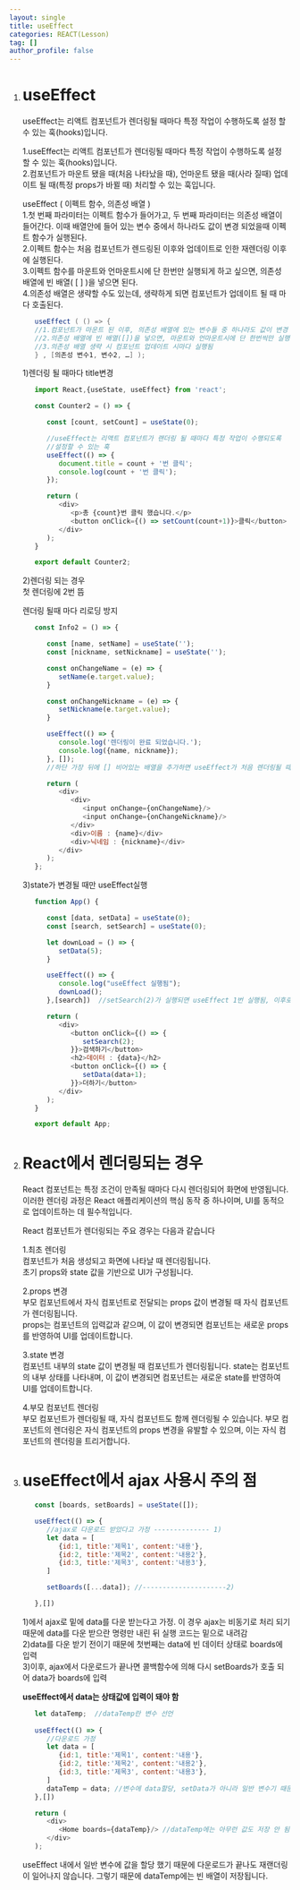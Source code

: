```yaml
---
layout: single
title: useEffect
categories: REACT(Lesson)
tag: []
author_profile: false
---
```


1. # useEffect
   useEffect는 리액트 컴포넌트가 렌더링될 때마다 특정 작업이 수행하도록 설정 할 수 있는 훅(hooks)입니다.   
   
   1.useEffect는 리액트 컴포넌트가 렌더링될 때마다 특정 작업이 수행하도록 설정 할 수 있는 훅(hooks)입니다.   
   2.컴포넌트가 마운트 됐을 때(처음 나타났을 때), 언마운트 됐을 때(사라 질때) 업데이트 될 때(특정 props가 바뀔 때) 처리할 수 있는 훅입니다.   

   useEffect ( 이펙트 함수, 의존성 배열 )    
   1.첫 번째 파라미터는 이펙트 함수가 들어가고, 두 번째 파라미터는 의존성 배열이 들어간다. 이때 배열안에 들어 있는 변수 중에서 하나라도 값이 변경
   되었을때 이펙트 함수가 실행된다.   
   2.이펙트 함수는 처음 컴포넌트가 렌드링된 이후와 업데이트로 인한 재렌더링 이후에 실행된다.   
   3.이펙트 함수를 마운트와 언마운트시에 단 한번만 실행되게 하고 싶으면, 의존성 배열에 빈 배열( [ ] )을 넣으면 된다.   
   4.의존성 배열은 생략할 수도 있는데, 생략하게 되면 컴포넌트가 업데이트 될 때 마다 호출된다.   

   ```cs
      useEffect ( () => {
      //1.컴포넌트가 마운트 된 이후, 의존성 배열에 있는 변수들 중 하나라도 값이 변경 되었을때 실행됨
      //2.의존성 배열에 빈 배열([])을 넣으면, 마운트와 언마운트시에 단 한번씩만 실행됨
      //3.의존성 배열 생략 시 컴포넌트 업데이트 시마다 실행됨
      } , [의존성 변수1, 변수2, …] );
   ```   

   1)렌더링 될 때마다 title변경
   ```javascript
      import React,{useState, useEffect} from 'react';

      const Counter2 = () => {

         const [count, setCount] = useState(0);

         //useEffect는 리액트 컴포넌트가 랜더링 될 때마다 특정 작업이 수행되도록
         //설정할 수 있는 훅
         useEffect(() => {
            document.title = count + '번 클릭';
            console.log(count + '번 클릭');
         });

         return (
            <div>
               <p>총 {count}번 클릭 했습니다.</p>
               <button onClick={() => setCount(count+1)}>클릭</button>
            </div>
         );
      }

      export default Counter2;
   ```

   2)렌더링 되는 경우   
   첫 렌더링에 2번 뜸

   렌더링 될때 마다 리로딩 방지

   ```javascript
      const Info2 = () => {

         const [name, setName] = useState('');
         const [nickname, setNickname] = useState('');

         const onChangeName = (e) => {
            setName(e.target.value);
         }

         const onChangeNickname = (e) => {
            setNickname(e.target.value);
         }

         useEffect(() => {
            console.log('렌더링이 완료 되었습니다.');
            console.log({name, nickname});
         }, []);
         //하단 가장 뒤에 [] 비어있는 배열을 추가하면 useEffect가 처음 렌더링될 때 한번만 실행됨

         return (
            <div>
               <div>
                  <input onChange={onChangeName}/>
                  <input onChange={onChangeNickname}/>
               </div>
               <div>이름 : {name}</div>
               <div>닉네임 : {nickname}</div>
            </div>
         );
      };
   ```

   3)state가 변경될 때만 useEffect실행   
   ```javascript
      function App() {

         const [data, setData] = useState(0);
         const [search, setSearch] = useState(0);

         let downLoad = () => {
            setData(5);
         }

         useEffect(() => {
            console.log("useEffect 실행됨");
            downLoad();
         },[search])  //setSearch(2)가 실행되면 useEffect 1번 실행됨, 이후로는 search값이 2로 변경이 없기 때문에 실행 안됨

         return (
            <div>
               <button onClick={() => {
                  setSearch(2);
               }}>검색하기</button>
               <h2>데이터 : {data}</h2>
               <button onClick={() => {
                  setData(data+1);
               }}>더하기</button>
            </div>
         );
      }

      export default App;
   ```

1. # React에서 렌더링되는 경우
   React 컴포넌트는 특정 조건이 만족될 때마다 다시 렌더링되어 화면에 반영됩니다. 이러한 렌더링 과정은 React 애플리케이션의 핵심 동작 중 하나이며, UI를 동적으로 업데이트하는 데 필수적입니다.   

   React 컴포넌트가 렌더링되는 주요 경우는 다음과 같습니다   

   1.최초 렌더링   
   컴포넌트가 처음 생성되고 화면에 나타날 때 렌더링됩니다.   
   초기 props와 state 값을 기반으로 UI가 구성됩니다.   

   2.props 변경   
   부모 컴포넌트에서 자식 컴포넌트로 전달되는 props 값이 변경될 때 자식 컴포넌트가 렌더링됩니다.   
   props는 컴포넌트의 입력값과 같으며, 이 값이 변경되면 컴포넌트는 새로운 props를 반영하여 UI를 업데이트합니다.   

   3.state 변경   
   컴포넌트 내부의 state 값이 변경될 때 컴포넌트가 렌더링됩니다.
   state는 컴포넌트의 내부 상태를 나타내며, 이 값이 변경되면 컴포넌트는 새로운 state를 반영하여 UI를 업데이트합니다.   

   4.부모 컴포넌트 렌더링   
   부모 컴포넌트가 렌더링될 때, 자식 컴포넌트도 함께 렌더링될 수 있습니다.
   부모 컴포넌트의 렌더링은 자식 컴포넌트의 props 변경을 유발할 수 있으며, 이는 자식 컴포넌트의 렌더링을 트리거합니다.   

1. # useEffect에서 ajax 사용시 주의 점

   ```javascript
      const [boards, setBoards] = useState([]);

      useEffect(() => {
         //ajax로 다운로드 받았다고 가정 -------------- 1)
         let data = [
            {id:1, title:'제목1', content:'내용'},
            {id:2, title:'제목2', content:'내용2'},
            {id:3, title:'제목3', content:'내용3'},
         ]

         setBoards([...data]); //---------------------2)

      },[])
   ```
   1)에서 ajax로 밑에 data를 다운 받는다고 가정. 이 경우 ajax는 비동기로 처리 되기 때문에 data를 다운 받으란 명령만 내린 뒤 실행 코드는 밑으로 내려감   
   2)data를 다운 받기 전이기 때문에 첫번째는 data에 빈 데이터 상태로 boards에 입력   
   3)이후, ajax에서 다운로드가 끝나면 콜백함수에 의해 다시 setBoards가 호출 되어 data가 boards에 입력   

   __useEffect에서 data는 상태값에 입력이 돼야 함__

   ```javascript
      let dataTemp;  //dataTemp란 변수 선언
         
      useEffect(() => {
         //다운로드 가정
         let data = [
            {id:1, title:'제목1', content:'내용'},
            {id:2, title:'제목2', content:'내용2'},
            {id:3, title:'제목3', content:'내용3'},
         ]
         dataTemp = data; //변수에 data할당, setData가 아니라 일반 변수기 때문에 상태변화에 따른 값이 호출 안 됨.
      },[]) 

      return (
         <div>
            <Home boards={dataTemp}/> //dataTemp에는 아무런 값도 저장 안 됨
         </div>
      );
   ```    
   useEffect 내에서 일반 변수에 값을 할당 했기 때문에 다운로드가 끝나도 재랜더링이 일어나지 않습니다. 그렇기 때문에 dataTemp에는 빈 배열이 저장됩니다.   



